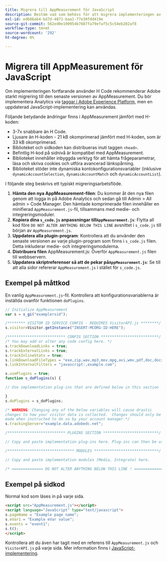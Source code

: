 ```yaml
---
title: Migrera till AppMeasurement för JavaScript
description: Bestäm vad som behövs för att migrera implementeringen av H-koden.
exl-id: ed606ab4-bd7d-4871-baa1-77e30fdd419e
source-git-commit: 562ed0e190954b7687fa79efaf5c5c54eb202af8
workflow-type: tm+mt
source-wordcount: '292'
ht-degree: 0%

---
```


# Migrera till AppMeasurement för JavaScript

Om implementeringen fortfarande använder H Code rekommenderar Adobe starkt migrering till den senaste versionen av AppMeasurement. Du bör implementera Analytics via [taggar i Adobe Experience Platform](../launch/overview.md), men en uppdaterad JavaScript-implementering kan användas.

Följande betydande ändringar finns i AppMeasurement jämfört med H-koden:

* 3-7x snabbare än H Code.
* Ljusare än H-koden - 21 kB okomprimerad jämfört med H-koden, som är 33 kB okomprimerad.
* Biblioteket och sidkoden kan distribueras inuti taggen `<head>`.
* Befintlig H-kod på sidnivå är kompatibel med AppMeasurement.
* Biblioteket innehåller inbyggda verktyg för att hämta frågeparametrar, läsa och skriva cookies och utföra avancerad länkspårning.
* Biblioteket stöder inte dynamiska kontokonfigurationsvariabler (inklusive `dynamicAccountSelection`, `dynamicAccountMatch` och `dynamicAccountList`).

I följande steg beskrivs ett typiskt migreringsarbetsflöde.

1. **Hämta den nya AppMeasurement-filen**: Du kommer åt den nya filen genom att logga in på Adobe Analytics och sedan gå till Admin > All admin > Code Manager. Den hämtade komprimerade filen innehåller en minifierad `AppMeasurement.js`-fil, tillsammans med medie- och integreringsmoduler.
1. **Kopiera dina  `s_code.js` anpassningar till`AppMeasurement.js`**: Flytta all kod före  `DO NOT ALTER ANYTHING BELOW THIS LINE` avsnittet i  `s_code.js` till början av  `AppMeasurement.js`.
1. **Uppdatera alla plugin-program**: Kontrollera att du använder den senaste versionen av varje plugin-program som finns i  `s_code.js` filen. Detta inkluderar medie- och integreringsmodulerna.
1. **Distribuera filen** AppMeasurement.js: Överför  `AppMeasurement.js` filen till webbservern.
1. **Uppdatera skriptreferenser så att de pekar på`AppMeasurement.js`**: Se till att alla sidor refererar  `AppMeasurement.js` i stället för  `s_code.js`.

## Exempel på måttkod

En vanlig `AppMeasurement.js`-fil. Kontrollera att konfigurationsvariablerna är inställda ovanför funktionen `doPlugins`.

```js
// Initialize AppMeasurement
var s = s_gi("examplersid");

/******** VISITOR ID SERVICE CONFIG - REQUIRES VisitorAPI.js ********/;
s.visitor=Visitor.getInstance("INSERT-MCORG-ID-HERE");

/************************** CONFIG SECTION **************************/;
/* You may add or alter any code config here. */
s.trackDownloadLinks = true;
s.trackExternalLinks = true;
s.trackInlineStats = true;
s.linkDownloadFileTypes = "exe,zip,wav,mp3,mov,mpg,avi,wmv,pdf,doc,docx,xls,xlsx,ppt,pptx";
s.linkInternalFilters = "javascript:,example.com";

s.usePlugins = true;
function s_doPlugins(s) {

// Use implementation plug-ins that are defined below in this section

}
s.doPlugins = s_doPlugins;

/* WARNING: Changing any of the below variables will cause drastic
changes to how your visitor data is collected.  Changes should only be
made when instructed to do so by your account manager.*/
s.trackingServer="example.data.adobedc.net";

/************************** PLUGINS SECTION *************************/

// Copy and paste implementation plug-ins here. Plug-ins can then be used in the s_doPlugins(s) function above

/****************************** MODULES *****************************/

// Copy and paste implementation modules (Media, Integrate) here.

/* ============== DO NOT ALTER ANYTHING BELOW THIS LINE ! ===============  */
```

## Exempel på sidkod

Normal kod som läses in på varje sida.

```html
<script src="AppMeasurement.js"></script>
<script language="JavaScript" type="text/javascript">
s.pageName = "Example page name";
s.eVar1 = "Example eVar value";
s.events = "event1";
s.t();
</script>
```

Kontrollera att du även har tagit med en referens till `AppMeasurement.js` och `VisitorAPI.js` på varje sida. Mer information finns i [JavaScript-implementering](/help/implement/js/overview.md).
